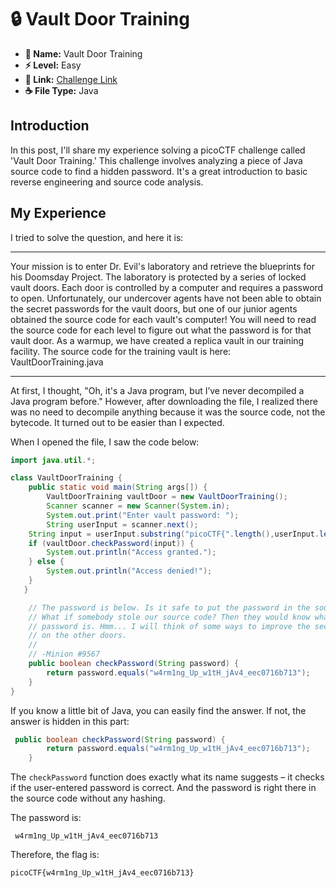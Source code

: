 # 🔒 Vault Door Training  

- **📛 Name:** Vault Door Training  
- **⚡ Level:** Easy  
- **🔗 Link:** [Challenge Link](https://play.picoctf.org/practice/challenge/7?category=3&originalEvent=1&page=1)  
- **☕ File Type:** Java  


## Introduction

In this post, I'll share my experience solving a picoCTF challenge called 'Vault Door Training.' This challenge involves analyzing a piece of Java source code to find a hidden password. It's a great introduction to basic reverse engineering and source code analysis.

## My Experience

I tried to solve the question, and here it is:

<hr/>
Your mission is to enter Dr. Evil's laboratory and retrieve the blueprints for his Doomsday Project. The laboratory is protected by a series of locked vault doors. Each door is controlled by a computer and requires a password to open. Unfortunately, our undercover agents have not been able to obtain the secret passwords for the vault doors, but one of our junior agents obtained the source code for each vault's computer! You will need to read the source code for each level to figure out what the password is for that vault door. As a warmup, we have created a replica vault in our training facility. The source code for the training vault is here: VaultDoorTraining.java
<hr/>

At first, I thought, "Oh, it's a Java program, but I’ve never decompiled a Java program before." However, after downloading the file, I realized there was no need to decompile anything because it was the source code, not the bytecode. It turned out to be easier than I expected.


When I opened the file, I saw the code below:
``` java
import java.util.*;

class VaultDoorTraining {
    public static void main(String args[]) {
        VaultDoorTraining vaultDoor = new VaultDoorTraining();
        Scanner scanner = new Scanner(System.in); 
        System.out.print("Enter vault password: ");
        String userInput = scanner.next();
	String input = userInput.substring("picoCTF{".length(),userInput.length()-1);
	if (vaultDoor.checkPassword(input)) {
	    System.out.println("Access granted.");
	} else {
	    System.out.println("Access denied!");
	}
   }

    // The password is below. Is it safe to put the password in the source code?
    // What if somebody stole our source code? Then they would know what our
    // password is. Hmm... I will think of some ways to improve the security
    // on the other doors.
    //
    // -Minion #9567
    public boolean checkPassword(String password) {
        return password.equals("w4rm1ng_Up_w1tH_jAv4_eec0716b713");
    }
}

```

If you know a little bit of Java, you can easily find the answer. If not, the answer is hidden in this part:

``` java
 public boolean checkPassword(String password) {
        return password.equals("w4rm1ng_Up_w1tH_jAv4_eec0716b713");
    }
```
The `checkPassword` function does exactly what its name suggests – it checks if the user-entered password is correct. And the password is right there in the source code without any hashing.

The password is:

```
 w4rm1ng_Up_w1tH_jAv4_eec0716b713
```

Therefore, the flag is:
```
picoCTF{w4rm1ng_Up_w1tH_jAv4_eec0716b713}
```

